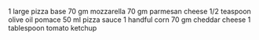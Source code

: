 1 large pizza base
70 gm mozzarella
70 gm parmesan cheese
1/2 teaspoon olive oil pomace
50 ml pizza sauce
1 handful corn
70 gm cheddar cheese
1 tablespoon tomato ketchup